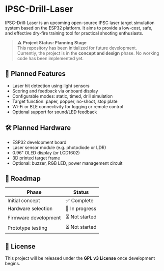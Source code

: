 # IPSC-Drill-Laser

IPSC-Drill-Laser is an upcoming open-source IPSC laser target simulation system based on the ESP32 platform. It aims to provide a low-cost, safe, and effective dry-fire training tool for practical shooting enthusiasts.

> ⚠️ **Project Status: Planning Stage**  
> This repository has been initialized for future development.  
> Currently, the project is in the **concept and design** phase. No working code has been implemented yet.

## 🧩 Planned Features

- Laser hit detection using light sensors
- Scoring and feedback via onboard display
- Configurable modes: static, timed, drill simulation
- Target function: paper, popper, no-shoot, stop plate
- Wi-Fi or BLE connectivity for logging or remote control
- Optional support for sound/LED feedback

## 🛠 Planned Hardware

- ESP32 development board
- Laser sensor module (e.g. photodiode or LDR)
- 0.96" OLED display (or LCD1602)
- 3D printed target frame
- Optional: buzzer, RGB LED, power management circuit

## 📅 Roadmap

| Phase              | Status     |
|--------------------|------------|
| Initial concept    | ✅ Complete |
| Hardware selection | 🔄 In progress |
| Firmware development | ⏳ Not started |
| Prototype testing  | ⏳ Not started |

## 📄 License

This project will be released under the **GPL v3 License** once development begins.
